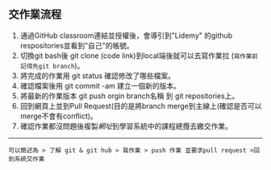 ## 交作業流程
1. 通過GitHub classroom連結並授權後，會導引到"Lidemy" 的github respositories並看到"自己"的帳號。
2. 切換git bash後 git clone (code link)到local端後就可以去寫作業拉 (`寫作業前記得先git branch`)。
3. 將完成的作業用 git status 確認修改了哪些檔案。
4. 確認檔案後用 git commit -am 建立一個新的版本。
5. 將最新的作業版本 git push orgin branch名稱 到 git repositories上。
6. 回到網頁上並到Pull Request(目的是將branch merge到主線上(確認是否可以merge不會有conflict)。
7. 確認作業都沒問題後複製*網址*到學習系統中的課程總攬去繳交作業。
---
    可以簡述為 > 了解 git & git hub > 寫作業 > push 作業 並要求pull request >回到系統交作業
